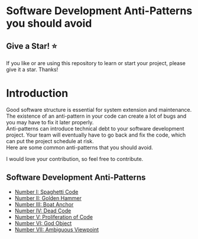 # Software Development Anti-Patterns you should avoid

## Give a Star! ⭐
If you like or are using this repository to learn or start your project, please give it a star. Thanks!

# Introduction
Good software structure is essential for system extension and maintenance.  
The existence of an anti-pattern in your code can create a lot of bugs and you may have to fix it later properly.   
Anti-patterns can introduce technical debt to your software development project. Your team will eventually have to go back and fix the code, which can put the project schedule at risk.  
Here are some common anti-patterns that you should avoid.

I would love your contribution, so feel free to contribute.

## Software Development Anti-Patterns

- [Number I: Spaghetti Code](docs/Spaghetti-Code.md)
- [Number II: Golden Hammer](docs/Golden-Hammer.md)
- [Number III: Boat Anchor](docs/Boat-Anchor.md)
- [Number IV: Dead Code](docs/Dead-Code.md)
- [Number V: Proliferation of Code](docs/Proliferation-of-Code.md)
- [Number VI: God Object](docs/God-Object.md)
- [Number VII: Ambiguous Viewpoint](docs/Ambiguous-Viewpoint.md)

